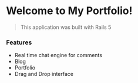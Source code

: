 # Welcome to My Portfolio!

> This application was built with Rails 5

### Features

- Real time chat engine for comments
- Blog
- Portfolio
- Drag and Drop interface
